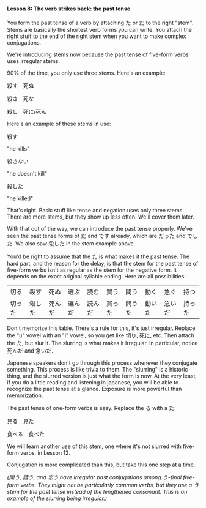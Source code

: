 
#### Lesson 8: The verb strikes back: the past tense


You form the past tense of a verb by attaching た or だ to the right "stem". Stems are basically the shortest verb forms you can write. You attach the right stuff to the end of the right stem when you want to make complex conjugations.


We're introducing stems now because the past tense of five-form verbs uses irregular stems.


90% of the time, you only use three stems. Here's an example:


殺す　死ぬ  

殺さ　死な  

殺し　死に/死ん

Here's an example of these stems in use:


殺す  

"he kills"  

殺さない  

"he doesn't kill"  

殺した  

"he killed"

That's right. Basic stuff like tense and negation uses only three stems. There are more stems, but they show up less often. We'll cover them later.


With that out of the way, we can introduce the past tense properly. We've seen the past tense forms of だ and です already, which are だった and でした. We also saw 殺した in the stem example above.


You'd be right to assume that the た is what makes it the past tense. The hard part, and the reason for the delay, is that the stem for the past tense of five-form verbs isn't as regular as the stem for the negative form. It depends on the exact original syllable ending. Here are all possibilities:




|  |  |  |  |  |  |  |  |  |  |
| --- | --- | --- | --- | --- | --- | --- | --- | --- | --- |
| 切る | 殺す | 死ぬ | 選ぶ | 読む | 買う | 問う | 動く | 急ぐ | 持つ |
| 切った | 殺した | 死んだ | 選んだ | 読んだ | 買った | 問うた | 動いた | 急いだ | 持った |


Don't memorize this table. There's a rule for this, it's just irregular. Replace the "u" vowel with an "i" vowel, so you get like 切り, 死に, etc. Then attach the た, but slur it. The slurring is what makes it irregular. In particular, notice 死んだ and 急いだ.


Japanese speakers don't go through this process whenever they conjugate something. This process is like trivia to them. The "slurring" is a historic thing, and the slurred version is just what the form is now. At the very least, if you do a little reading and listening in japanese, you will be able to recognize the past tense at a glance. Exposure is more powerful than memorization.


The past tense of one-form verbs is easy. Replace the る with a た.


見る　見た  

食べる　食べた

We will learn another use of this stem, one where it's not slurred with five-form verbs, in Lesson 12.


Conjugation is more complicated than this, but take this one step at a time.


*(問う, 請う, and 恋う have irregular past conjugations among う-final five-form verbs. They might not be particularly common verbs, but they use a う stem for the past tense instead of the lengthened consonant. This is an example of the slurring being irregular.)*




